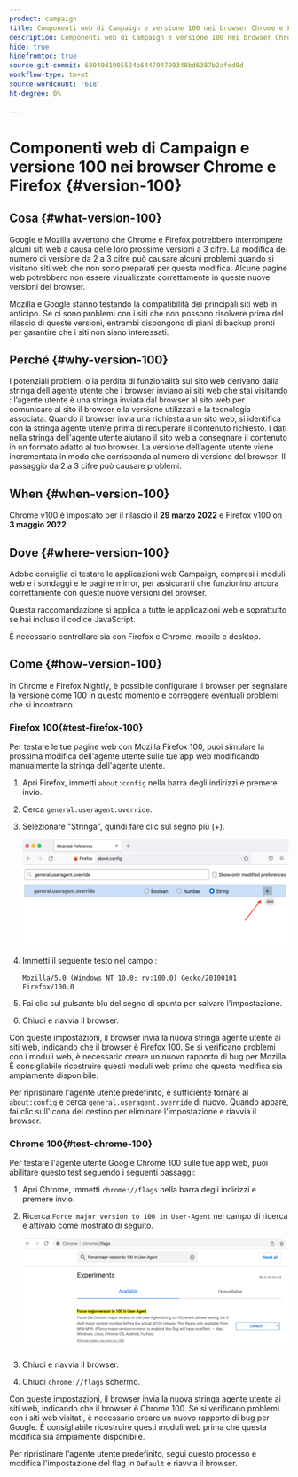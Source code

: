 ```yaml
---
product: campaign
title: Componenti web di Campaign e versione 100 nei browser Chrome e Firefox
description: Componenti web di Campaign e versione 100 nei browser Chrome e Firefox
hide: true
hidefromtoc: true
source-git-commit: 68049d1905524b644794799348bd6387b2afed0d
workflow-type: tm+mt
source-wordcount: '618'
ht-degree: 0%

---
```


# Componenti web di Campaign e versione 100 nei browser Chrome e Firefox {#version-100}

## Cosa {#what-version-100}

Google e Mozilla avvertono che Chrome e Firefox potrebbero interrompere alcuni siti web a causa delle loro prossime versioni a 3 cifre.
La modifica del numero di versione da 2 a 3 cifre può causare alcuni problemi quando si visitano siti web che non sono preparati per questa modifica. Alcune pagine web potrebbero non essere visualizzate correttamente in queste nuove versioni del browser.

Mozilla e Google stanno testando la compatibilità dei principali siti web in anticipo. Se ci sono problemi con i siti che non possono risolvere prima del rilascio di queste versioni, entrambi dispongono di piani di backup pronti per garantire che i siti non siano interessati.

## Perché {#why-version-100}

I potenziali problemi o la perdita di funzionalità sul sito web derivano dalla stringa dell&#39;agente utente che i browser inviano ai siti web che stai visitando : l’agente utente è una stringa inviata dal browser al sito web per comunicare al sito il browser e la versione utilizzati e la tecnologia associata. Quando il browser invia una richiesta a un sito web, si identifica con la stringa agente utente prima di recuperare il contenuto richiesto. I dati nella stringa dell&#39;agente utente aiutano il sito web a consegnare il contenuto in un formato adatto al tuo browser. La versione dell’agente utente viene incrementata in modo che corrisponda al numero di versione del browser. Il passaggio da 2 a 3 cifre può causare problemi.

## When {#when-version-100}

Chrome v100 è impostato per il rilascio il **29 marzo 2022** e Firefox v100 on **3 maggio 2022**.

## Dove {#where-version-100}

Adobe consiglia di testare le applicazioni web Campaign, compresi i moduli web e i sondaggi e le pagine mirror, per assicurarti che funzionino ancora correttamente con queste nuove versioni del browser.

Questa raccomandazione si applica a tutte le applicazioni web e soprattutto se hai incluso il codice JavaScript.

È necessario controllare sia con Firefox e Chrome, mobile e desktop.

## Come {#how-version-100}

In Chrome e Firefox Nightly, è possibile configurare il browser per segnalare la versione come 100 in questo momento e correggere eventuali problemi che si incontrano.

### Firefox 100{#test-firefox-100}

Per testare le tue pagine web con Mozilla Firefox 100, puoi simulare la prossima modifica dell&#39;agente utente sulle tue app web modificando manualmente la stringa dell&#39;agente utente.

1. Apri Firefox, immetti `about:config` nella barra degli indirizzi e premere invio.
1. Cerca `general.useragent.override`.
1. Selezionare &quot;Stringa&quot;, quindi fare clic sul segno più (+).

   ![](assets/force-user-agent-firefox.png)

1. Immetti il seguente testo nel campo :

   ```
   Mozilla/5.0 (Windows NT 10.0; rv:100.0) Gecko/20100101 Firefox/100.0
   ```

1. Fai clic sul pulsante blu del segno di spunta per salvare l&#39;impostazione.
1. Chiudi e riavvia il browser.

Con queste impostazioni, il browser invia la nuova stringa agente utente ai siti web, indicando che il browser è Firefox 100. Se si verificano problemi con i moduli web, è necessario creare un nuovo rapporto di bug per Mozilla. È consigliabile ricostruire questi moduli web prima che questa modifica sia ampiamente disponibile.

Per ripristinare l&#39;agente utente predefinito, è sufficiente tornare al `about:config` e cerca `general.useragent.override` di nuovo.  Quando appare, fai clic sull&#39;icona del cestino per eliminare l&#39;impostazione e riavvia il browser.

### Chrome 100{#test-chrome-100}

Per testare l&#39;agente utente Google Chrome 100 sulle tue app web, puoi abilitare questo test seguendo i seguenti passaggi:

1. Apri Chrome, immetti `chrome://flags` nella barra degli indirizzi e premere invio.
1. Ricerca `Force major version to 100 in User-Agent` nel campo di ricerca e attivalo come mostrato di seguito.

   ![](assets/force-user-agent-chrome.png)

1. Chiudi e riavvia il browser.
1. Chiudi `chrome://flags` schermo.

Con queste impostazioni, il browser invia la nuova stringa agente utente ai siti web, indicando che il browser è Chrome 100. Se si verificano problemi con i siti web visitati, è necessario creare un nuovo rapporto di bug per Google. È consigliabile ricostruire questi moduli web prima che questa modifica sia ampiamente disponibile.

Per ripristinare l&#39;agente utente predefinito, segui questo processo e modifica l&#39;impostazione del flag in `Default` e riavvia il browser.
